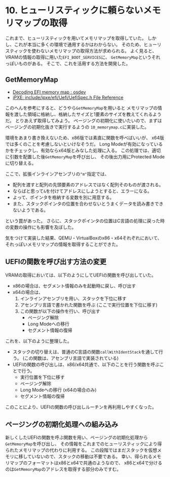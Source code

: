 # 10. ヒューリスティックに頼らないメモリマップの取得

これまで、ヒューリスティックを用いてメモリマップを取得していた。
しかし、これが本当に多くの環境で通用するかはわからない。
そのため、ヒューリスティックを使わないメモリマップの取得方法が求められる。
よく見ると、VRAMの情報の取得に用いた`EFI_BOOT_SERVICES`に、
`GetMemoryMap`というそれっぽいものがある。
そこで、これを活用する方法を開発した。

## GetMemoryMap

* [Decoding EFI memory map : osdev](https://www.reddit.com/r/osdev/comments/7sglch/decoding_efi_memory_map/)
* [iPXE: include/ipxe/efi/Uefi/UefiSpec.h File Reference](https://dox.ipxe.org/UefiSpec_8h.html#a6a58fcf17f205e9b4ff45fd9b198829a)

このへんを参考にすると、どうやら`GetMemoryMap`を用いると
メモリマップの情報を渡した領域に格納し、格納したサイズと1要素のサイズを教えてくれるようだ。
とりあえず取得してみよう。
ページングの初期化に使いたいので、まずはページングの初期化抜きで実行するようの
`10_memorymap.c`に実装した。

環境をあまり書き換えないため、x86版では素直に関数を呼べばいいが、
x64版では多くのことを考慮しないといけなそうだ。
Long Modeが有効になっているかをチェックし、有効ならx64版とみなした処理に入る。
この処理では、適切に引数を配置した後`GetMemoryMap`を呼び出し、
その後出力用にProtected Modeに切り替える。

ここで、拡張インラインアセンブリの`"m"`指定では、

* 配列を渡すと配列の先頭要素のアドレスではなく配列そのものが渡される。
* ならばと思って`&`を付けてアドレスにしようとすると、エラーになる。
* よって、ポインタを格納する変数を別に用意する。
* また、スタックポインタの位置を合わせないとうまくデータを読み書きできないようである。

という罠があった。
さらに、スタックポインタの位置はC言語の処理に戻った時の変数の操作にも影響を及ぼした。

気をつけて実装した結果、QEMU・VirtualBoxのx86・x64それぞれにおいて、
それっぽいメモリマップの情報を取得することができた。

## UEFIの関数を呼び出す方法の変更

VRAMの取得においては、以下のようにしてUEFIの関数を呼び出していた。

* x86の場合は、セグメント情報のみを起動時に戻し、呼び出す
* x64の場合は、
  1. インラインアセンブリを用い、スタックを下位に移す
  2. アセンブリ言語で書かれた関数を呼ぶ (ここで実行位置を下位に移す)
  3. この関数が以下の操作を行い、呼び出す
     * ページング解除
     * Long Modeへの移行
     * セグメント情報の復帰

これを、以下のように整理した。

* スタックの切り替えは、普通のC言語の関数`callWithIdentStack`を通して行う。
  (この関数は、アセンブリ言語で実装されている)
* UEFIの関数の呼び出しは、x86/x64共通で、以下のことを行う関数を呼ぶことで行う。
  * 実行位置を下位に移す
  * ページング解除
  * Long Modeへの移行 (x64の場合のみ)
  * セグメント情報の復帰

このことにより、UEFIの関数の呼び出しルーチンを再利用しやすくなった。

## ページングの初期化処理への組み込み

新しくしたUEFIの関数を呼ぶ関数を用い、ページングの初期化処理から`GetMemoryMap`を呼び出し、
その情報をこれまでのヒューリスティックにより得られたメモリマップの代わりに利用する。
この段階ではまだスタックを仮想メモリに移していないので、スタックの移動は不要である。
幸い、得られるメモリマップのフォーマットはx86とx64で共通のようなので、
x86とx64で分けるのは`GetMemoryMap`のアドレスを取得する部分のみですむ。
